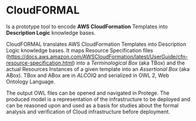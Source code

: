 # CloudFORMAL
Is a prototype tool to encode **AWS CloudFormation** Templates into **Description Logic** knowledge bases. 

CloudFORMAL translates AWS CloudFormation Templates into Description Logic knowledge bases. It maps 
Resource Specification files (https://docs.aws.amazon.com/AWSCloudFormation/latest/UserGuide/cfn-resource-specification.html) into a _Terminological Box_ (aka TBox) and the actual Resources Instances of a given template into an _Assertional Box_ (aka ABox). TBox and ABox are in _ALCOIQ_ and serialized in OWL 2, Web Ontology Language.

The output OWL files can be opened and navigated in Protege. The produced model is a representation of the infrastructure to be deployed and can be reasoned upon and used as a basis for studies about the formal analysis and verification of Cloud infrastructure before deployment.
